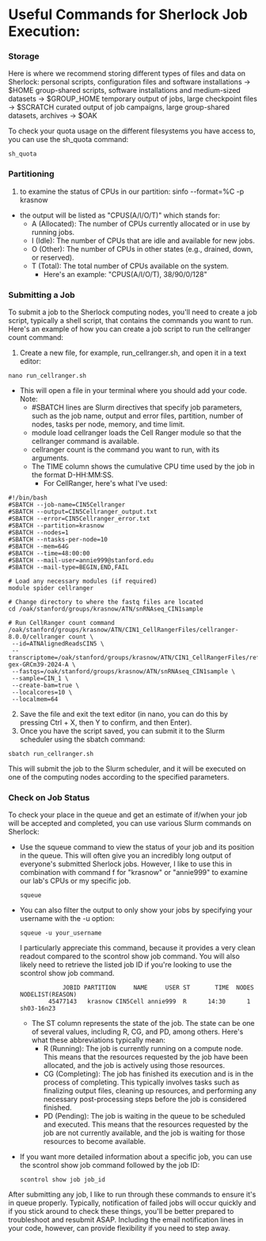 # **Useful Commands for Sherlock Job Execution:**

### Storage
Here is where we recommend storing different types of files and data on Sherlock:
personal scripts, configuration files and software installations → $HOME
group-shared scripts, software installations and medium-sized datasets → $GROUP_HOME
temporary output of jobs, large checkpoint files → $SCRATCH
curated output of job campaigns, large group-shared datasets, archives → $OAK

To check your quota usage on the different filesystems you have access to, you can use the sh_quota command:
```
sh_quota
```

### Partitioning
1. to examine the status of CPUs in our partition: sinfo --format=%C -p krasnow
 - the output will be listed as "CPUS(A/I/O/T)" which stands for:
      - A (Allocated): The number of CPUs currently allocated or in use by running jobs.
      - I (Idle): The number of CPUs that are idle and available for new jobs.
      - O (Other): The number of CPUs in other states (e.g., drained, down, or reserved).
      - T (Total): The total number of CPUs available on the system.
        - Here's an example: "CPUS(A/I/O/T), 38/90/0/128"

### Submitting a Job
To submit a job to the Sherlock computing nodes, you'll need to create a job script, typically a shell script, that contains the commands you want to run. Here's an example of how you can create a job script to run the cellranger count command:

1. Create a new file, for example, run_cellranger.sh, and open it in a text editor:

```
nano run_cellranger.sh
```

  - This will open a file in your terminal where you should add your code. Note:
    - #SBATCH lines are Slurm directives that specify job parameters, such as the job name, output and error files, partition, number of nodes, tasks per node, memory, and time limit.
    - module load cellranger loads the Cell Ranger module so that the cellranger command is available.
    - cellranger count is the command you want to run, with its arguments.
    - The TIME column shows the cumulative CPU time used by the job in the format D-HH:MM:SS. 
      - For CellRanger, here's what I've used:

```
#!/bin/bash
#SBATCH --job-name=CIN5Cellranger
#SBATCH --output=CIN5Cellranger_output.txt
#SBATCH --error=CIN5Cellranger_error.txt
#SBATCH --partition=krasnow
#SBATCH --nodes=1
#SBATCH --ntasks-per-node=10
#SBATCH --mem=64G
#SBATCH --time=48:00:00
#SBATCH --mail-user=annie999@stanford.edu
#SBATCH --mail-type=BEGIN,END,FAIL

# Load any necessary modules (if required)
module spider cellranger

# Change directory to where the fastq files are located
cd /oak/stanford/groups/krasnow/ATN/snRNAseq_CIN1sample

# Run CellRanger count command
/oak/stanford/groups/krasnow/ATN/CIN1_CellRangerFiles/cellranger-8.0.0/cellranger count \
 --id=ATNAlignedReadsCIN5 \
 --transcriptome=/oak/stanford/groups/krasnow/ATN/CIN1_CellRangerFiles/refdata-gex-GRCm39-2024-A \
 --fastqs=/oak/stanford/groups/krasnow/ATN/snRNAseq_CIN1sample \
 --sample=CIN_1 \
 --create-bam=true \
 --localcores=10 \
 --localmem=64
 ```

2. Save the file and exit the text editor (in nano, you can do this by pressing Ctrl + X, then Y to confirm, and then Enter).
3. Once you have the script saved, you can submit it to the Slurm scheduler using the sbatch command:

```
sbatch run_cellranger.sh
```
This will submit the job to the Slurm scheduler, and it will be executed on one of the computing nodes according to the specified parameters.

### Check on Job Status
To check your place in the queue and get an estimate of if/when your job will be accepted and completed, you can use various Slurm commands on Sherlock:

- Use the squeue command to view the status of your job and its position in the queue. This will often give you an incredibly long output of everyone's submitted Sherlock jobs. However, I like to use this in combination with command f for "krasnow" or "annie999" to examine our lab's CPUs or my specific job.
  ```
  squeue 
  ```
  
- You can also filter the output to only show your jobs by specifying your username with the -u option:
  ```
  squeue -u your_username
  ```
  I particularly appreciate this command, because it provides a very clean readout compared to the scontrol show job command. You will also likely need to retrieve the listed job ID if you're looking to use the scontrol show job command.
  ```
              JOBID PARTITION     NAME     USER ST       TIME  NODES NODELIST(REASON)
          45477143   krasnow CIN5Cell annie999  R      14:30      1 sh03-16n23
  ```
    - The ST column represents the state of the job. The state can be one of several values, including R, CG, and PD, among others. Here's what these abbreviations typically mean:
        - R (Running): The job is currently running on a compute node. This means that the resources requested by the job have been allocated, and the job is actively using those resources.
        - CG (Completing): The job has finished its execution and is in the process of completing. This typically involves tasks such as finalizing output files, cleaning up resources, and performing any necessary post-processing steps before the job is considered finished.
        - PD (Pending): The job is waiting in the queue to be scheduled and executed. This means that the resources requested by the job are not currently available, and the job is waiting for those resources to become available.
          
- If you want more detailed information about a specific job, you can use the scontrol show job command followed by the job ID:
  ```
  scontrol show job job_id
  ```
  
After submitting any job, I like to run through these commands to ensure it's in queue properly. Typically, notification of failed jobs will occur quickly and if you stick around to check these things, you'll be better prepared to troubleshoot and resubmit ASAP. Including the email notification lines in your code, however, can provide flexibility if you need to step away.

